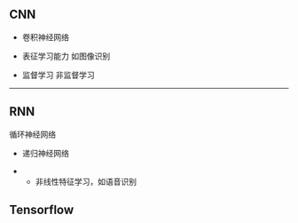 ## CNN

- 卷积神经网络

- 表征学习能力 如图像识别

- 监督学习 非监督学习

---

## RNN

循环神经网络

- 递归神经网络

- - 非线性特征学习，如语音识别

## Tensorflow


